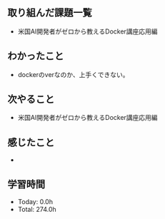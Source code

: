 ## 取り組んだ課題一覧
- 米国AI開発者がゼロから教えるDocker講座応用編
## わかったこと
- dockerのverなのか、上手くできない。
## 次やること
- 米国AI開発者がゼロから教えるDocker講座応用編
## 感じたこと
- 
## 学習時間
- Today: 0.0h
- Total: 274.0h
